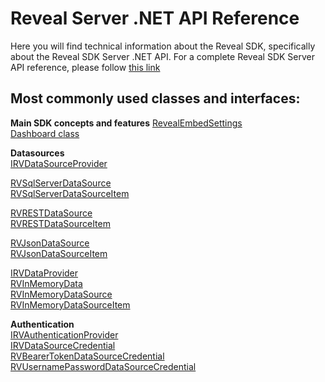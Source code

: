 # Reveal Server .NET API Reference
Here you will find technical information about the Reveal SDK, specifically about the Reveal SDK Server .NET API.
For a complete Reveal SDK Server API reference, please follow <a href="https://help.revealbi.io/api/aspnet/latest/Reveal.Sdk.html" target="_blank" rel="noopener\">this link</a>

## Most commonly used classes and interfaces:

**Main SDK concepts and features** 
<a href="https://help.revealbi.io/api/aspnet/latest/Reveal.Sdk.RevealEmbedSettings.html" target="_blank" rel="noopener\">RevealEmbedSettings</a>  
<a href="https://help.revealbi.io/api/aspnet/latest/Reveal.Sdk.Dashboard.html" target="_blank" rel="noopener\">Dashboard class</a>  

**Datasources**  
<a href="https://help.revealbi.io/api/aspnet/latest/Reveal.Sdk.IRVDataSourceProvider.html" target="_blank" rel="noopener\">IRVDataSourceProvider</a>

<a href="https://help.revealbi.io/api/aspnet/latest/Reveal.Sdk.RVSqlServerDataSource.html" target="_blank" rel="noopener\">RVSqlServerDataSource</a>  
<a href="https://help.revealbi.io/api/aspnet/latest/Reveal.Sdk.RVSqlServerDataSourceItem.html" target="_blank" rel="noopener\">RVSqlServerDataSourceItem</a>

<a href="https://help.revealbi.io/api/aspnet/latest/Reveal.Sdk.RVRESTDataSource.html" target="_blank" rel="noopener\">RVRESTDataSource</a>  
<a href="https://help.revealbi.io/api/aspnet/latest/Reveal.Sdk.RVRESTDataSourceItem.html" target="_blank" rel="noopener\">RVRESTDataSourceItem</a>

<a href="https://help.revealbi.io/api/aspnet/latest/Reveal.Sdk.RVJsonDataSource.html" target="_blank" rel="noopener\">RVJsonDataSource</a>  
<a href="https://help.revealbi.io/api/aspnet/latest/Reveal.Sdk.RVJsonDataSourceItem.html" target="_blank" rel="noopener\">RVJsonDataSourceItem</a>

<a href="https://help.revealbi.io/api/aspnet/latest/Reveal.Sdk.IRVDataProvider.html" target="_blank" rel="noopener\">IRVDataProvider</a>  
<a href="https://help.revealbi.io/api/aspnet/latest/Reveal.Sdk.RVInMemoryData.html" target="_blank" rel="noopener\">RVInMemoryData</a>  
<a href="https://help.revealbi.io/api/aspnet/latest/Reveal.Sdk.RVInMemoryDataSource.html" target="_blank" rel="noopener\">RVInMemoryDataSource</a>  
<a href="https://help.revealbi.io/api/aspnet/latest/Reveal.Sdk.RVInMemoryDataSourceItem.html" target="_blank" rel="noopener\">RVInMemoryDataSourceItem</a>  

**Authentication**  
<a href="https://help.revealbi.io/api/aspnet/latest/Reveal.Sdk.IRVAuthenticationProvider.html" target="_blank" rel="noopener\">IRVAuthenticationProvider</a>  
<a href="https://help.revealbi.io/api/aspnet/latest/Reveal.Sdk.IRVDataSourceCredential.html" target="_blank" rel="noopener\">IRVDataSourceCredential</a>  
<a href="https://help.revealbi.io/api/aspnet/latest/Reveal.Sdk.RVBearerTokenDataSourceCredential.html" target="_blank" rel="noopener\">RVBearerTokenDataSourceCredential</a>  
<a href="https://help.revealbi.io/api/aspnet/latest/Reveal.Sdk.RVUsernamePasswordDataSourceCredential.html" target="_blank" rel="noopener\">RVUsernamePasswordDataSourceCredential</a>
